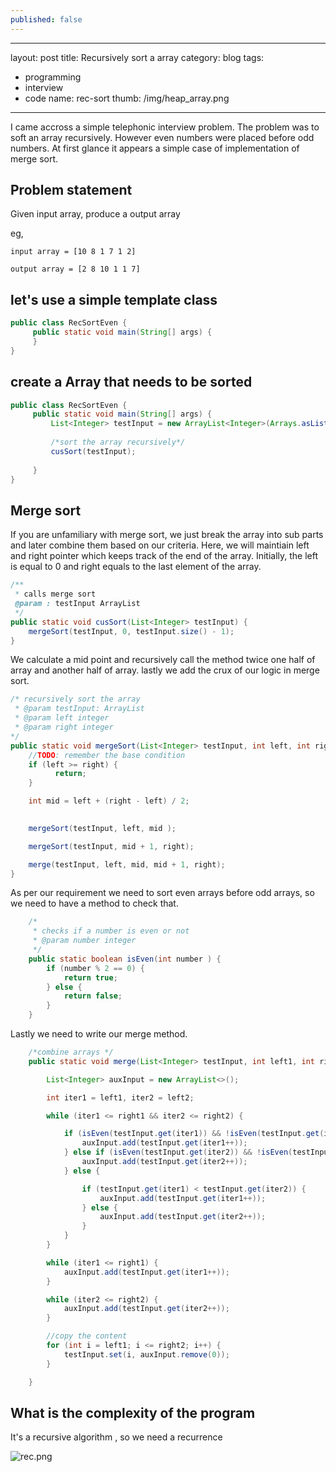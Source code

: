 ```yaml
---
published: false
---
```

---
layout: post
title: Recursively sort a array
category: blog
tags:
- programming 
- interview
- code
name: rec-sort
thumb: /img/heap_array.png
---

I came accross a simple telephonic interview problem. The problem was to soft an array recursively. However even numbers were placed before odd numbers. At first glance it appears a simple case of implementation of merge sort. 


## Problem statement

Given input array, produce a output array

eg, 
    
    input array = [10 8 1 7 1 2] 

    output array = [2 8 10 1 1 7]
    
 

## let's use a simple template class

```java
public class RecSortEven {
     public static void main(String[] args) {
     }
}
```

## create a Array that needs to be sorted

```java
public class RecSortEven {
     public static void main(String[] args) {
         List<Integer> testInput = new ArrayList<Integer>(Arrays.asList(10, 8, 1, 7, 1, 2));
                                                          
         /*sort the array recursively*/
         cusSort(testInput); 
       
     }
}
```

## Merge sort

If you are unfamiliary with merge sort, we just break the array into sub parts and later combine them based on our criteria. Here, we will maintiain left and right pointer which keeps track of the end of the array. Initially, the left is equal to 0 and right equals to the last element of the array. 


```java
/**
 * calls merge sort
 @param : testInput ArrayList
 */
public static void cusSort(List<Integer> testInput) {
    mergeSort(testInput, 0, testInput.size() - 1);
}

```

We calculate a mid point and recursively call the method twice one half of array and another half of array. lastly we add the crux of our logic in merge sort.

```java
/* recursively sort the array 
 * @param testInput: ArrayList
 * @param left integer
 * @param right integer
*/
public static void mergeSort(List<Integer> testInput, int left, int right) {
    //TODO: remember the base condition
    if (left >= right) {
          return;
    }

    int mid = left + (right - left) / 2;

 
    mergeSort(testInput, left, mid );

    mergeSort(testInput, mid + 1, right);

    merge(testInput, left, mid, mid + 1, right);
}
```


As per our requirement we need to sort even arrays before odd arrays, so we need to have a method to check that. 

```java
    /*
     * checks if a number is even or not
     * @param number integer
     */
    public static boolean isEven(int number ) {
        if (number % 2 == 0) {
            return true;
        } else {
            return false;
        }
    }
```

Lastly we need to write our merge method. 

```java
    /*combine arrays */
    public static void merge(List<Integer> testInput, int left1, int right1, int left2, int right2) {

        List<Integer> auxInput = new ArrayList<>();

        int iter1 = left1, iter2 = left2;

        while (iter1 <= right1 && iter2 <= right2) {

            if (isEven(testInput.get(iter1)) && !isEven(testInput.get(iter2))) {
                auxInput.add(testInput.get(iter1++));
            } else if (isEven(testInput.get(iter2)) && !isEven(testInput.get(iter1))) {
                auxInput.add(testInput.get(iter2++));
            } else {

                if (testInput.get(iter1) < testInput.get(iter2)) {
                    auxInput.add(testInput.get(iter1++));
                } else {
                    auxInput.add(testInput.get(iter2++));
                }
            }
        }

        while (iter1 <= right1) {
            auxInput.add(testInput.get(iter1++));
        }

        while (iter2 <= right2) {
            auxInput.add(testInput.get(iter2++));
        }

        //copy the content
        for (int i = left1; i <= right2; i++) {
            testInput.set(i, auxInput.remove(0));
        }

    }

```


## What is the complexity of the program 

It's a recursive algorithm , so we need a recurrence 


![rec.png]({{site.baseurl}}/_posts/rec.png)
